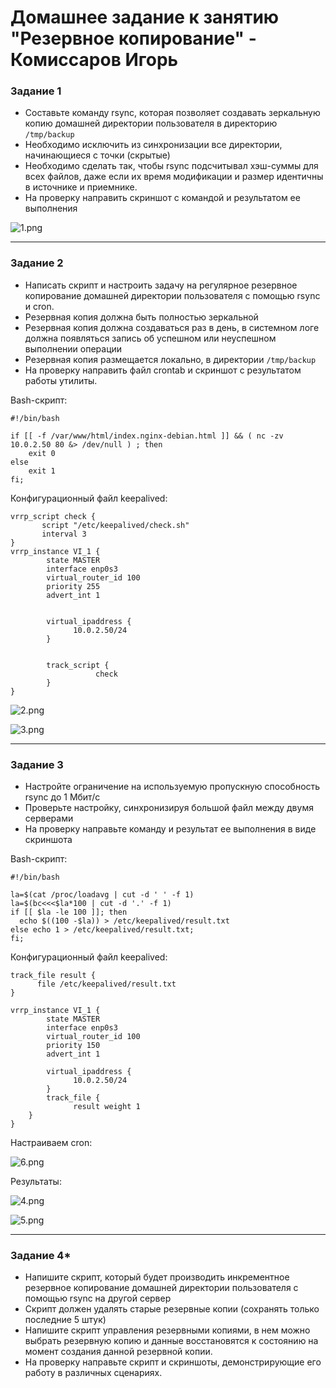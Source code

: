 # Домашнее задание к занятию "Резервное копирование" - Комиссаров Игорь


### Задание 1
- Составьте команду rsync, которая позволяет создавать зеркальную копию домашней директории пользователя в директорию `/tmp/backup`
- Необходимо исключить из синхронизации все директории, начинающиеся с точки (скрытые)
- Необходимо сделать так, чтобы rsync подсчитывал хэш-суммы для всех файлов, даже если их время модификации и размер идентичны в источнике и приемнике.
- На проверку направить скриншот с командой и результатом ее выполнения

![1.png](https://github.com/reocoker85/8-01-git-hw/blob/main/hw-08/img/1.png)

---

### Задание 2
- Написать скрипт и настроить задачу на регулярное резервное копирование домашней директории пользователя с помощью rsync и cron.
- Резервная копия должна быть полностью зеркальной
- Резервная копия должна создаваться раз в день, в системном логе должна появляться запись об успешном или неуспешном выполнении операции
- Резервная копия размещается локально, в директории `/tmp/backup`
- На проверку направить файл crontab и скриншот с результатом работы утилиты.

Bash-скрипт:

```
#!/bin/bash

if [[ -f /var/www/html/index.nginx-debian.html ]] && ( nc -zv 10.0.2.50 80 &> /dev/null ) ; then
    exit 0
else
    exit 1
fi;
```
Конфигурационный файл keepalived:
```
vrrp_script check {
       script "/etc/keepalived/check.sh"
       interval 3
}
vrrp_instance VI_1 {
        state MASTER
        interface enp0s3
        virtual_router_id 100
        priority 255
        advert_int 1


        virtual_ipaddress {
              10.0.2.50/24
        }


        track_script {
                   check
        }
}
```

![2.png](https://github.com/reocoker85/8-01-git-hw/blob/main/hw-06/img/2.png)

![3.png](https://github.com/reocoker85/8-01-git-hw/blob/main/hw-06/img/3.png)

---

### Задание 3
- Настройте ограничение на используемую пропускную способность rsync до 1 Мбит/c
- Проверьте настройку, синхронизируя большой файл между двумя серверами
- На проверку направьте команду и результат ее выполнения в виде скриншота

Bash-скрипт:

```
#!/bin/bash

la=$(cat /proc/loadavg | cut -d ' ' -f 1)
la=$(bc<<<$la*100 | cut -d '.' -f 1)
if [[ $la -le 100 ]]; then
  echo $((100 -$la)) > /etc/keepalived/result.txt
else echo 1 > /etc/keepalived/result.txt;
fi;
```

Конфигурационный файл keepalived:
```
track_file result {
      file /etc/keepalived/result.txt
}

vrrp_instance VI_1 {
        state MASTER
        interface enp0s3
        virtual_router_id 100
        priority 150
        advert_int 1

        virtual_ipaddress {
              10.0.2.50/24
        }
        track_file {
              result weight 1
    }
}
```
Настраиваем cron:

![6.png](https://github.com/reocoker85/8-01-git-hw/blob/main/hw-06/img/6.png)

Результаты:

![4.png](https://github.com/reocoker85/8-01-git-hw/blob/main/hw-06/img/4.png)

![5.png](https://github.com/reocoker85/8-01-git-hw/blob/main/hw-06/img/5.png)

---
### Задание 4*
- Напишите скрипт, который будет производить инкрементное резервное копирование домашней директории пользователя с помощью rsync на другой сервер
- Скрипт должен удалять старые резервные копии (сохранять только последние 5 штук)
- Напишите скрипт управления резервными копиями, в нем можно выбрать резервную копию и данные восстановятся к состоянию на момент создания данной резервной копии.
- На проверку направьте скрипт и скриншоты, демонстрирующие его работу в различных сценариях.


